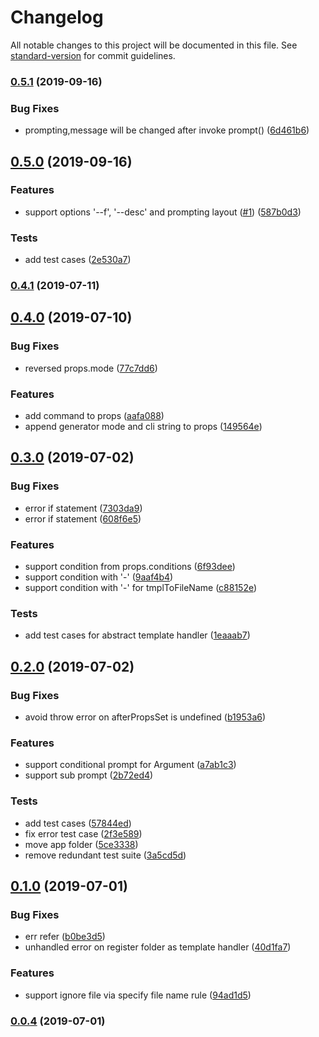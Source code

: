 # Changelog

All notable changes to this project will be documented in this file. See [standard-version](https://github.com/conventional-changelog/standard-version) for commit guidelines.

### [0.5.1](https://github.com/taccisum/yo-power-generator/compare/v0.5.0...v0.5.1) (2019-09-16)


### Bug Fixes

* prompting,message will be changed after invoke prompt() ([6d461b6](https://github.com/taccisum/yo-power-generator/commit/6d461b6))



## [0.5.0](https://github.com/taccisum/yo-power-generator/compare/v0.4.1...v0.5.0) (2019-09-16)


### Features

* support options '--f', '--desc' and prompting layout ([#1](https://github.com/taccisum/yo-power-generator/issues/1)) ([587b0d3](https://github.com/taccisum/yo-power-generator/commit/587b0d3))


### Tests

* add test cases ([2e530a7](https://github.com/taccisum/yo-power-generator/commit/2e530a7))



### [0.4.1](https://github.com/taccisum/yo-power-generator/compare/v0.4.0...v0.4.1) (2019-07-11)



## [0.4.0](https://github.com/deepexi/yo-power-generator/compare/v0.3.0...v0.4.0) (2019-07-10)


### Bug Fixes

* reversed props.mode ([77c7dd6](https://github.com/deepexi/yo-power-generator/commit/77c7dd6))


### Features

* add command to props ([aafa088](https://github.com/deepexi/yo-power-generator/commit/aafa088))
* append generator mode and cli string to props ([149564e](https://github.com/deepexi/yo-power-generator/commit/149564e))



## [0.3.0](https://github.com/deepexi/yo-power-generator/compare/v0.2.0...v0.3.0) (2019-07-02)


### Bug Fixes

* error if statement ([7303da9](https://github.com/deepexi/yo-power-generator/commit/7303da9))
* error if statement ([608f6e5](https://github.com/deepexi/yo-power-generator/commit/608f6e5))


### Features

* support condition from props.conditions ([6f93dee](https://github.com/deepexi/yo-power-generator/commit/6f93dee))
* support condition with '-' ([9aaf4b4](https://github.com/deepexi/yo-power-generator/commit/9aaf4b4))
* support condition with '-' for tmplToFileName ([c88152e](https://github.com/deepexi/yo-power-generator/commit/c88152e))


### Tests

* add test cases for abstract template handler ([1eaaab7](https://github.com/deepexi/yo-power-generator/commit/1eaaab7))



## [0.2.0](https://github.com/deepexi/yo-power-generator/compare/v0.1.0...v0.2.0) (2019-07-02)


### Bug Fixes

* avoid throw error on afterPropsSet is undefined ([b1953a6](https://github.com/deepexi/yo-power-generator/commit/b1953a6))


### Features

* support conditional prompt for Argument ([a7ab1c3](https://github.com/deepexi/yo-power-generator/commit/a7ab1c3))
* support sub prompt ([2b72ed4](https://github.com/deepexi/yo-power-generator/commit/2b72ed4))


### Tests

* add test cases ([57844ed](https://github.com/deepexi/yo-power-generator/commit/57844ed))
* fix error test case ([2f3e589](https://github.com/deepexi/yo-power-generator/commit/2f3e589))
* move app folder ([5ce3338](https://github.com/deepexi/yo-power-generator/commit/5ce3338))
* remove redundant test suite ([3a5cd5d](https://github.com/deepexi/yo-power-generator/commit/3a5cd5d))



## [0.1.0](https://github.com/deepexi/yo-power-generator/compare/v0.0.4...v0.1.0) (2019-07-01)


### Bug Fixes

* err refer ([b0be3d5](https://github.com/deepexi/yo-power-generator/commit/b0be3d5))
* unhandled error on register folder as template handler ([40d1fa7](https://github.com/deepexi/yo-power-generator/commit/40d1fa7))


### Features

* support ignore file via specify file name rule ([94ad1d5](https://github.com/deepexi/yo-power-generator/commit/94ad1d5))



### [0.0.4](https://github.com/deepexi/yo-power-generator/compare/v0.0.3...v0.0.4) (2019-07-01)
